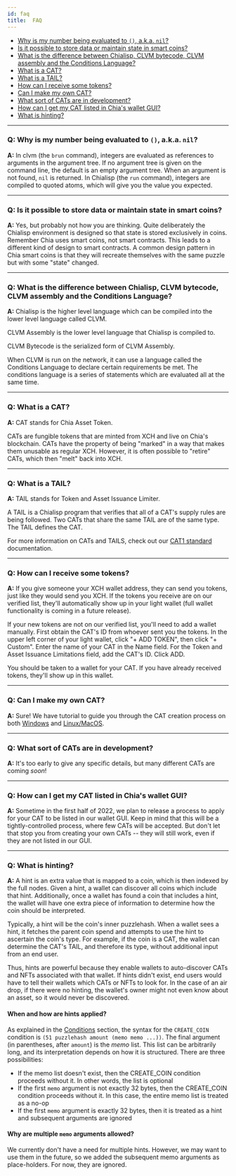 ```yaml
---
id: faq
title:  FAQ
---
```

* [Why is my number being evaluated to `()`, a.k.a. `nil`?](#q-why-is-my-number-being-evaluated-to--aka-nil)
* [Is it possible to store data or maintain state in smart coins?](#q-is-it-possible-to-store-data-or-maintain-state-in-smart-coins)
* [What is the difference between Chialisp, CLVM bytecode, CLVM assembly and the Conditions Language?](#q-what-is-the-difference-between-chialisp-clvm-bytecode-clvm-assembly-and-the-conditions-language)
* [What is a CAT?](#q-what-is-a-cat)
* [What is a TAIL?](#q-what-is-a-tail)
* [How can I receive some tokens?](#q-how-can-i-receive-some-tokens)
* [Can I make my own CAT?](#q-can-i-make-my-own-cat)
* [What sort of CATs are in development?](#q-what-sort-of-cats-are-in-development)
* [How can I get my CAT listed in Chia's wallet GUI?](#q-how-can-i-get-my-cat-listed-in-chias-wallet-gui)
* [What is hinting?](#q-what-is-hinting)

____

### Q: Why is my number being evaluated to `()`, a.k.a. `nil`?

**A:** In clvm (the `brun` command), integers are evaluated as references to arguments in the argument tree.
If no argument tree is given on the command line, the default is an empty argument tree. When an argument is not found, `nil` is returned.
In Chialisp (the `run` command), integers are compiled to quoted atoms, which will give you the value you expected.
____

### Q: Is it possible to store data or maintain state in smart coins?

**A:** Yes, but probably not how you are thinking.
Quite deliberately the Chialisp environment is designed so that state is stored exclusively in coins.
Remember Chia uses smart coins, not smart contracts. This leads to a different kind of design to smart contracts.
A common design pattern in Chia smart coins is that they will recreate themselves with the same puzzle but with some "state" changed.
___

### Q: What is the difference between Chialisp, CLVM bytecode, CLVM assembly and the Conditions Language?

**A:** Chialisp is the higher level language which can be compiled into the lower level language called CLVM.

CLVM Assembly is the lower level language that Chialisp is compiled to.

CLVM Bytecode is the serialized form of CLVM Assembly.

When CLVM is run on the network, it can use a language called the Conditions Language to declare certain requirements be met.
The conditions language is a series of statements which are evaluated all at the same time.
____

### Q: What is a CAT?

**A:** CAT stands for Chia Asset Token.

CATs are fungible tokens that are minted from XCH and live on Chia's blockchain. CATs have the property of being "marked" in a way that makes them unusable as regular XCH. However, it is often possible to "retire" CATs, which then "melt" back into XCH.
____

### Q: What is a TAIL?

**A:** TAIL stands for Token and Asset Issuance Limiter.

A TAIL is a Chialisp program that verifies that all of a CAT's supply rules are being followed. Two CATs that share the same TAIL are of the same type. The TAIL defines the CAT.

For more information on CATs and TAILS, check out our [CAT1 standard](https://chialisp.com/docs/puzzles/cats "CAT1 standard documentation") documentation.
____

### Q: How can I receive some tokens?

**A:** If you give someone your XCH wallet address, they can send you tokens, just like they would send you XCH. If the tokens you receive are on our verified list, they'll automatically show up in your light wallet (full wallet functionality is coming in a future release).

If your new tokens are not on our verified list, you'll need to add a wallet manually. First obtain the CAT's ID from whoever sent you the tokens. In the upper left corner of your light wallet, click "+ ADD TOKEN", then click "+ Custom". Enter the name of your CAT in the Name field. For the Token and Asset Issuance Limitations field, add the CAT's ID. Click ADD.

You should be taken to a wallet for your CAT. If you have already received tokens, they'll show up in this wallet.
____

### Q: Can I make my own CAT?

**A:** Sure! We have tutorial to guide you through the CAT creation process on both [Windows](https://www.chialisp.com/docs/tutorials/CAT_Launch_Process_Windows "Chia Asset Token tutorial for Windows users") and [Linux/MacOS](https://www.chialisp.com/docs/tutorials/CAT_Launch_Process_Linux_MacOS "Chia Asset Token tutorial for Linux and MacOs users").
____

### Q: What sort of CATs are in development?

**A:** It's too early to give any specific details, but many different CATs are coming _soon_!
____

### Q: How can I get my CAT listed in Chia's wallet GUI?

**A:** Sometime in the first half of 2022, we plan to release a process to apply for your CAT to be listed in our wallet GUI. Keep in mind that this will be a tightly-controlled process, where few CATs will be accepted. But don't let that stop you from creating your own CATs -- they will still work, even if they are not listed in our GUI.

-----

### Q: What is hinting?

**A:** A hint is an extra value that is mapped to a coin, which is then indexed by the full nodes. Given a hint, a wallet can discover all coins which include that hint. Additionally, once a wallet has found a coin that includes a hint, the wallet will have one extra piece of information to determine how the coin should be interpreted.

Typically, a hint will be the coin's inner puzzlehash. When a wallet sees a hint, it fetches the parent coin spend and attempts to use the hint to ascertain the coin's type. For example, if the coin is a CAT, the wallet can determine the CAT's TAIL, and therefore its type, without additional input from an end user.

Thus, hints are powerful because they enable wallets to auto-discover CATs and NFTs associated with that wallet. If hints didn't exist, end users would have to tell their wallets which CATs or NFTs to look for. In the case of an air drop, if there were no hinting, the wallet's owner might not even know about an asset, so it would never be discovered.

#### When and how are hints applied?

As explained in the [Conditions](/docs/coins_spends_and_wallets#conditions "Condition codes") section, the syntax for the `CREATE_COIN` condition is `(51 puzzlehash amount (memo memo ...))`. The final argument (in parentheses, after `amount`) is the _memo_ list. This list can be arbitrarily long, and its interpretation depends on how it is structured. There are three possibilities:

* If the memo list doesn't exist, then the CREATE_COIN condition proceeds without it. In other words, the list is optional
* If the first `memo` argument is not exactly 32 bytes, then the CREATE_COIN condition proceeds without it. In this case, the entire memo list is treated as a no-op
* If the first `memo` argument is exactly 32 bytes, then it is treated as a hint and subsequent arguments are ignored

#### Why are multiple `memo` arguments allowed?
We currently don't have a need for multiple hints. However, we may want to use them in the future, so we added the subsequent memo arguments as place-holders. For now, they are ignored.